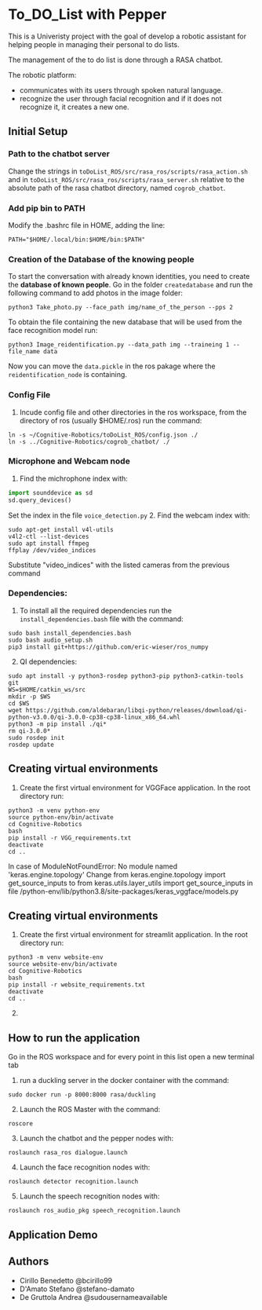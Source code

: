 # To_DO_List with Pepper
This is a Univeristy project with the goal of develop a robotic assistant for helping people in managing their personal to do lists.

The management of the to do list is done through a RASA chatbot.
  
The robotic platform:
- communicates with its users through spoken natural language.
- recognize the user through facial recognition and if it does not recognize it, it creates a new one.

## Initial Setup

### Path to the chatbot server

Change the strings in `toDoList_ROS/src/rasa_ros/scripts/rasa_action.sh` and in `toDoList_ROS/src/rasa_ros/scripts/rasa_server.sh` relative to the absolute path of the rasa chatbot directory, named `cogrob_chatbot`.

### Add pip bin to PATH
Modify the .bashrc file in HOME, adding the line:
```
PATH="$HOME/.local/bin:$HOME/bin:$PATH"
```

### Creation of the Database of the knowing people

To start the conversation with already known identities, you need to create the **database of known people**. Go in the folder `createdatabase` and run the following command to add photos in the image folder:
```
python3 Take_photo.py --face_path img/name_of_the_person --pps 2
```
To obtain the file containing the new database that will be used from the face recognition model run:
```
python3 Image_reidentification.py --data_path img --traineing 1 --file_name data
```
Now you can move the `data.pickle` in the ros pakage where the `reidentification_node` is containing.

### Config File
1. Incude config file and other directories in the ros workspace, from the directory of ros (usually $HOME/.ros) run the command:
```
ln -s ~/Cognitive-Robotics/toDoList_ROS/config.json ./
ln -s ../Cognitive-Robotics/cogrob_chatbot/ ./
```

### Microphone and Webcam node
1. Find the michrophone index with:
```python
import sounddevice as sd
sd.query_devices()
```
Set the index in the file `voice_detection.py`
2. Find the webcam index with:
```
sudo apt-get install v4l-utils
v4l2-ctl --list-devices
sudo apt install ffmpeg
ffplay /dev/video_indices
```
Substitute "video_indices" with the listed cameras from the previous command

### Dependencies:

1. To install all the required dependencies run the `install_dependencies.bash` file with the command:
```
sudo bash install_dependencies.bash
sudo bash audio_setup.sh
pip3 install git+https://github.com/eric-wieser/ros_numpy
```
2. QI dependencies:
```
sudo apt install -y python3-rosdep python3-pip python3-catkin-tools git
WS=$HOME/catkin_ws/src
mkdir -p $WS
cd $WS
wget https://github.com/aldebaran/libqi-python/releases/download/qi-python-v3.0.0/qi-3.0.0-cp38-cp38-linux_x86_64.whl
python3 -m pip install ./qi*
rm qi-3.0.0*
sudo rosdep init
rosdep update
```


## Creating virtual environments
1. Create the first virtual environment for VGGFace application. In the root directory run:
```
python3 -m venv python-env
source python-env/bin/activate
cd Cognitive-Robotics
bash
pip install -r VGG_requirements.txt
deactivate
cd ..
```

In case of ModuleNotFoundError: No module named 'keras.engine.topology'
Change from keras.engine.topology import get_source_inputs 
to from keras.utils.layer_utils import get_source_inputs
in file /python-env/lib/python3.8/site-packages/keras_vggface/models.py


## Creating virtual environments
1. Create the first virtual environment for streamlit application. In the root directory run:
```
python3 -m venv website-env
source website-env/bin/activate
cd Cognitive-Robotics
bash
pip install -r website_requirements.txt
deactivate
cd ..
```

2.

## How to run the application
Go in the ROS workspace and for every point in this list open a new terminal tab
1. run a duckling server in the docker container with the command:
```
sudo docker run -p 8000:8000 rasa/duckling
```
2. Launch the ROS Master with the command:
```
roscore
```
3. Launch the chatbot and the pepper nodes with:
```
roslaunch rasa_ros dialogue.launch
```
4. Launch the face recognition nodes with:
```
roslaunch detector recognition.launch
```
5. Launch the speech recognition nodes with:
```
roslaunch ros_audio_pkg speech_recognition.launch
```

## Application Demo

## Authors
- Cirillo Benedetto @bcirillo99
- D'Amato Stefano @stefano-damato
- De Gruttola Andrea @sudousernameavailable

